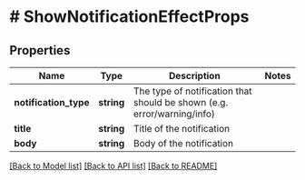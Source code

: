 # # ShowNotificationEffectProps

## Properties

Name | Type | Description | Notes
------------ | ------------- | ------------- | -------------
**notification_type** | **string** | The type of notification that should be shown (e.g. error/warning/info) | 
**title** | **string** | Title of the notification | 
**body** | **string** | Body of the notification | 

[[Back to Model list]](../../README.md#documentation-for-models) [[Back to API list]](../../README.md#documentation-for-api-endpoints) [[Back to README]](../../README.md)


